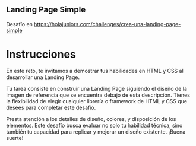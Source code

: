 ## Landing Page Simple

Desafío en https://holajuniors.com/challenges/crea-una-landing-page-simple

# Instrucciones

En este reto, te invitamos a demostrar tus habilidades en HTML y CSS al desarrollar una Landing Page.

Tu tarea consiste en construir una Landing Page siguiendo el diseño de la imagen de referencia que se encuentra debajo de esta descripción. Tienes la flexibilidad de elegir cualquier librería o framework de HTML y CSS que desees para completar este desafío.

Presta atención a los detalles de diseño, colores, y disposición de los elementos. Este desafío busca evaluar no solo tu habilidad técnica, sino también tu capacidad para replicar y mejorar un diseño existente. ¡Buena suerte!
